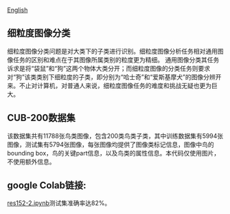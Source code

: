 [English](./README.md)
## 细粒度图像分类
细粒度图像分类问题是对大类下的子类进行识别。细粒度图像分析任务相对通用图像任务的区别和难点在于其图像所属类别的粒度更为精细。
通用图像分类其任务诉求是将“袋鼠”和“狗”这两个物体大类分开；而细粒度图像的分类任务则要求对“狗”该类类别下细粒度的子类，即分别为“哈士奇”和“爱斯基摩犬”的图像分辨开来。不止对计算机，对普通人来说，细粒度图像任务的难度和挑战无疑也更为巨大。


## CUB-200数据集
该数据集共有11788张鸟类图像，包含200类鸟类子类，其中训练数据集有5994张图像，测试集有5794张图像，每张图像均提供了图像类标记信息，图像中鸟的bounding box，鸟的关键part信息，以及鸟类的属性信息。本代码仅使用图片，不使用额外信息。

## google Colab链接: 
[res152-2.ipynb](https://drive.google.com/file/d/14tuEH0OonGIIiV3ITUx8BkkbgaTa90Kh/view?usp=sharing)测试集准确率达82%。
